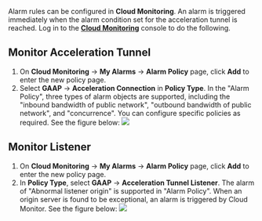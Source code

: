 Alarm rules can be configured in **Cloud Monitoring**. An alarm is triggered immediately when the alarm condition set for the acceleration tunnel is reached. 
Log in to the [**Cloud Monitoring**](https://console.cloud.tencent.com/monitor/policylist/add) console to do the following.

## Monitor Acceleration Tunnel
1. On **Cloud Monitoring** -> **My Alarms** -> **Alarm Policy** page, click **Add** to enter the new policy page.
2. Select **GAAP** -> **Acceleration Connection** in **Policy Type**.
 In the "Alarm Policy", three types of alarm objects are supported, including the "inbound bandwidth of public network", "outbound bandwidth of public network", and "concurrence". You can configure specific policies as required. See the figure below:
![](https://main.qcloudimg.com/raw/217cceca4e2b1ce333593d6532eaabd7.png)

## Monitor Listener
1. On **Cloud Monitoring** -> **My Alarms** -> **Alarm Policy** page, click **Add** to enter the new policy page.
2. In **Policy Type**, select **GAAP** -> **Acceleration Tunnel Listener**.
 The alarm of "Abnormal listener origin" is supported in "Alarm Policy". When an origin server is found to be exceptional, an alarm is triggered by Cloud Monitor. See the figure below: 
![](https://main.qcloudimg.com/raw/980ad81feb995cbe9deaa30e27d2033a.png)

